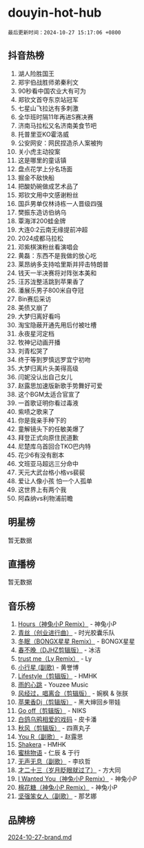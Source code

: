 # douyin-hot-hub

`最后更新时间：2024-10-27 15:17:06 +0800`

## 抖音热榜

1. 湖人险胜国王
1. 郑宇伯战胜师弟秦利文
1. 90秒看中国农业大有可为
1. 郑钦文首夺东京站冠军
1. 七星山飞拉达有多刺激
1. 全华班时隔11年再进S赛决赛
1. 济南马拉松又名济南美食节吧
1. 托普里亚KO霍洛威
1. 公安网安：网民捏造杀人案被拘
1. 关小虎主动投案
1. 这是哪里的童话镇
1. 盘点花学上分名场面
1. 掘金不敌快船
1. 把酸奶碗做成艺术品了
1. 郑钦文用中文感谢粉丝
1. 国乒男单仅林诗栋一人晋级四强
1. 樊振东造访伯纳乌
1. 覃海洋200蛙金牌
1. 大连0:2云南无缘提前冲超
1. 2024成都马拉松
1. 邓紫棋演粉丝看演唱会
1. 黄磊：东西不是我做的放心吃
1. 莱昂纳多支持哈里斯并抨击特朗普
1. 钱天一半决赛将对阵张本美和
1. 汪苏泷整活跳到苹果香了
1. 潘展乐男子800米自夺冠
1. Bin赛后采访
1. 美债又崩了
1. 大梦归离好看吗
1. 淘宝隐蔽开通先用后付被吐槽
1. 永夜星河定档
1. 牧神记动画开播
1. 刘青松哭了
1. 终于等到罗慎远罗宜宁初吻
1. 大梦归离片头美得高级
1. 闫妮没认出自己女儿
1. 赵露思加速版新歌手势舞好可爱
1. 这个BGM太适合官宣了
1. 一首歌证明你看过毒液
1. 紫啧之歌来了
1. 你是我亲手种下的
1. 童解镜头下的任敏美爆了
1. 拜登正式向原住民道歉
1. 尼楚库乌首回合TKO巴内特
1. 花少6有没有剧本
1. 文班亚马超远三分命中
1. 天元大武台格小格vs裴裴
1. 爱让人像小孩 怕一个人孤单
1. 这世界上有两个我
1. 阿森纳vs利物浦前瞻

## 明星榜

暂无数据

## 直播榜

暂无数据

## 音乐榜

1. [Hours（神兔小P Remix）](https://sf3-cdn-tos.douyinstatic.com/obj/tos-cn-ve-2774/oUXHUn2Ui2yeCiTUvQNIdgAycsCBBCBytMlfZw) - 神兔小P
1. [青丝（创业进行曲）](https://sf5-hl-cdn-tos.douyinstatic.com/obj/tos-cn-ve-2774/ooYARJB5iBRNhCOkDsS3BAKW91CIMoQfwzwKLi) - 时光胶囊乐队
1. [冬眠（BONGX星星 Remix）](https://sf6-cdn-tos.douyinstatic.com/obj/tos-cn-ve-2774/oMCfFFoE3LwQ7agAgOIG4ieExqkeAsxNBEkLdz) - BONGX星星
1. [春不晚（DJHZ剪辑版）](https://sf5-hl-cdn-tos.douyinstatic.com/obj/tos-cn-ve-2774/osEZa7YZ6wNo9QDABgfGFaCQKRQTNafsBJDnKt) - 冰洁
1. [trust me（Ly Remix）](https://sf5-hl-cdn-tos.douyinstatic.com/obj/tos-cn-ve-2774/oUo1M8fz5AfmMSExABQQKFE0eCMWgsiccfqrMA) - Ly
1. [小行星 (副歌)](https://sf5-hl-cdn-tos.douyinstatic.com/obj/tos-cn-ve-2774/oArWEvgkJwVsB0KMIw6iBsAoHAciIjJqzWeTQr) - 黄誉博
1. [Lifestyle（剪辑版）](https://sf5-hl-cdn-tos.douyinstatic.com/obj/tos-cn-ve-2774/owfqGgjwG3V5lCLaAIezFMeg3LtuKNBaZKgzPV) - HMHK
1. [雨的心跳](https://sf5-hl-cdn-tos.douyinstatic.com/obj/tos-cn-ve-2774/o0vI5NZuiJgxWIQQFhXO0RTrsiIAsBSiMIECz) - Youzee Music
1. [风经过，唱离合（剪辑版）](https://sf5-hl-cdn-tos.douyinstatic.com/obj/tos-cn-ve-2774/okllg5DG2MmUF3aiiDfBZx6ZLvfwOTtbCEAHyI) - 婉枫 & 张朕
1. [苹果香Dj（剪辑版）](https://sf5-hl-cdn-tos.douyinstatic.com/obj/tos-cn-ve-2774/oEeIEQbYGAOspCTRAIeYF4Ok8LgZ8NBaRe4ztR) - 黑大婶回乡带娃
1. [Go off（剪辑版）](https://sf5-hl-cdn-tos.douyinstatic.com/obj/tos-cn-ve-2774/oYLJZTCGnIQBt2BsMBCFksOEMnDQesCr2gfZ7N) - NIKS
1. [白鸽乌鸦相爱的戏码](https://sf3-cdn-tos.douyinstatic.com/obj/tos-cn-ve-2774/oMVVEf6eDAOmFtNtCsEqKpIorBDM8Nkg6TZRqC) - 皮卡潘
1. [秋风（剪辑版）](https://sf3-cdn-tos.douyinstatic.com/obj/tos-cn-ve-2774/ocGaU84LfAfzMd2wbXdQFpCGhBiXg82JNMRRie) - 四熹丸子
1. [You R（副歌）](https://sf5-hl-cdn-tos.douyinstatic.com/obj/tos-cn-ve-2774/oc0MZn9aEfLkCFLIxKQQcgBjS9mBBuDttYPfZ1) - 赵露思
1. [Shakera](https://sf5-hl-cdn-tos.douyinstatic.com/obj/tos-cn-ve-2774/ocKtEBgQ8FiQCBDf3nj9Z9gEGEQ4fAZDYEocLY) - HMHK
1. [蜜桃物语](https://sf5-hl-cdn-tos.douyinstatic.com/obj/tos-cn-ve-2774/oIhOSCZtIACtYU4XQkngiW9kCBfVD1Fz9IYeqL) - 仁辰 & 于行
1. [无声无息（副歌）](https://sf5-hl-cdn-tos.douyinstatic.com/obj/tos-cn-ve-2774/osmzBBdYMBoz2NHW7AYiZEErnITswCiYzuA3Nf) - 李玖哲
1. [才二十三（岁月眨眼就过了）](https://sf5-hl-cdn-tos.douyinstatic.com/obj/tos-cn-ve-2774/oYAvkTrUXEBMWYUbL3nl8i01MJ5skiIZASC2H) - 方大同
1. [I Wanted You（神兔小P Remix）](https://sf5-hl-cdn-tos.douyinstatic.com/obj/tos-cn-ve-2774/o4CAubmDQdZeEkstFnCvKIMDag8D2BSBOjfNuh) - 神兔小P
1. [棉花糖（神兔小P Remix）](https://sf3-cdn-tos.douyinstatic.com/obj/tos-cn-ve-2774/o0pEDf1GaEfEYJ1FbgOAFCITQ1zeFD3kgBWGcG) - 神兔小P
1. [坚强笨女人（副歌）](https://sf5-hl-cdn-tos.douyinstatic.com/obj/tos-cn-ve-2774/ospNInQiZvGWyBVg5zkNsAMct5uJIg1CrZiPL) - 那艺娜

## 品牌榜

[2024-10-27-brand.md](2024-10-27-brand.md)

